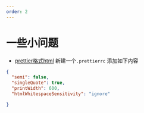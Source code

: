 ```yaml
---
order: 2
---
```

# 一些小问题

- [prettier格式html](https://stackoverflow.com/questions/63285895/make-prettier-less-uglier-prevent-split-tags)
新建一个`.prettierrc`
添加如下内容

```json
{
  "semi": false,
  "singleQuote": true,
  "printWidth": 600,
  "htmlWhitespaceSensitivity": "ignore"

}

```
